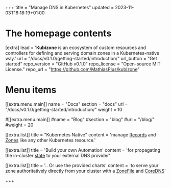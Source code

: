 +++
title = "Manage DNS in Kubernetes"
updated = 2023-11-03T16:18:19+01:00

# The homepage contents
[extra]
lead = '<b>Kubizone</b> is an ecosystem of custom resources and controllers for defining and serving domain zones in a Kubernetes-native way.'
url = "/docs/v0.1.0/getting-started/introduction/"
url_button = "Get started"
repo_version = "GitHub v0.1.0"
repo_license = "Open-source MIT License."
repo_url = "https://github.com/MathiasPius/kubizone"

# Menu items
[[extra.menu.main]]
name = "Docs"
section = "docs"
url = "/docs/v0.1.0/getting-started/introduction/"
weight = 10

#[[extra.menu.main]]
#name = "Blog"
#section = "blog"
#url = "/blog/"
#weight = 20

[[extra.list]]
title = "Kubernetes Native"
content = 'manage <a href="/docs/v0.1.0/custom-resources/record/">Records</a> and <a href="/docs/v0.1.0/custom-resources/zone/">Zones</a> like any other Kubernetes resource.'

[[extra.list]]
title = 'Build your own Automation'
content = 'for propagating the in-cluster <a href="/docs/v0.1.0/custom-resources/zone/#status-entries">state</a> to your external DNS provider'

[[extra.list]]
title = '.. Or use the provided charts'
content = 'to serve your zone authoritatively directly from your cluster with a <a href="/docs/v0.1.0/custom-resources/zonefile/">ZoneFile</a> and <a href="https://github.com/kubi-zone/kubi.zone/tree/main/charts/zonefile-coredns">CoreDNS</a>'

+++
